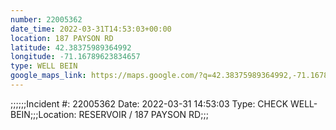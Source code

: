 ```yaml
---
number: 22005362
date_time: 2022-03-31T14:53:03+00:00
location: 187 PAYSON RD
latitude: 42.38375989364992
longitude: -71.16789623834657
type: WELL BEIN
google_maps_link: https://maps.google.com/?q=42.38375989364992,-71.16789623834657
---
```


;;;;;;Incident #: 22005362  Date: 2022-03-31 14:53:03   Type: CHECK WELL-BEIN;;;Location: RESERVOIR / 187 PAYSON RD;;;
